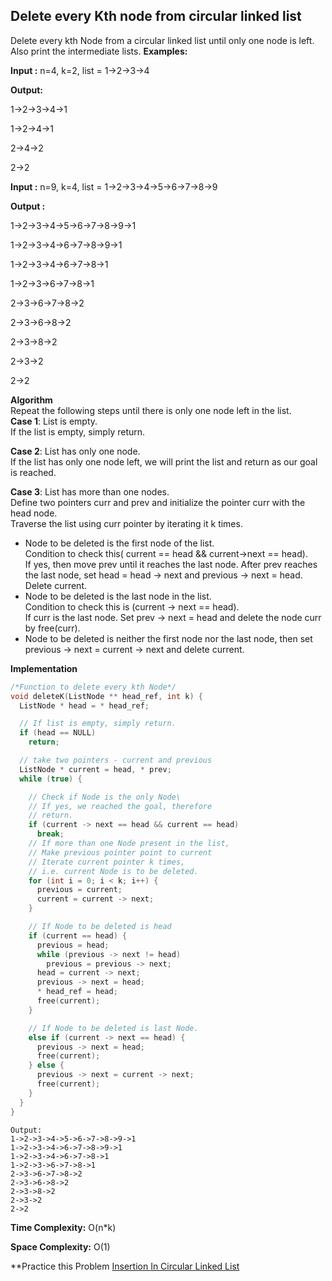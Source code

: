 ## Delete every Kth node from circular linked list
Delete every kth Node from a circular linked list until only one node is left. Also print the intermediate lists.
**Examples:**

**Input :** n=4, k=2, list = 1->2->3->4

**Output:**

1->2->3->4->1

1->2->4->1

2->4->2

2->2

**Input :** n=9, k=4, list = 1->2->3->4->5->6->7->8->9

**Output :**

1->2->3->4->5->6->7->8->9->1

1->2->3->4->6->7->8->9->1

1->2->3->4->6->7->8->1

1->2->3->6->7->8->1

2->3->6->7->8->2

2->3->6->8->2

2->3->8->2

2->3->2

2->2

**Algorithm**  
Repeat the following steps until there is only one node left in the list.  
**Case 1**: List is empty.  
If the list is empty, simply return.

**Case 2**: List has only one node.  
If the list has only one node left, we will print the list and return as our goal is reached.

**Case 3**: List has more than one nodes.  
Define two pointers curr and prev and initialize the pointer curr with the head node.  
Traverse the list using curr pointer by iterating it k times.

-   Node to be deleted is the first node of the list.  
    Condition to check this( current == head && current->next == head).  
    If yes, then move prev until it reaches the last node. After prev reaches the last node, set head = head -> next and previous -> next = head. Delete current.
-   Node to be deleted is the last node in the list.  
    Condition to check this is (current -> next == head).  
    If curr is the last node. Set prev -> next = head and delete the node curr by free(curr).
-   Node to be deleted is neither the first node nor the last node, then set previous -> next = current -> next and delete current.

**Implementation**
```c++
/*Function to delete every kth Node*/
void deleteK(ListNode ** head_ref, int k) {
  ListNode * head = * head_ref;

  // If list is empty, simply return. 
  if (head == NULL)
    return;

  // take two pointers - current and previous 
  ListNode * current = head, * prev;
  while (true) {

    // Check if Node is the only Node\ 
    // If yes, we reached the goal, therefore  
    // return. 
    if (current -> next == head && current == head)
      break;
    // If more than one Node present in the list, 
    // Make previous pointer point to current 
    // Iterate current pointer k times, 
    // i.e. current Node is to be deleted. 
    for (int i = 0; i < k; i++) {
      previous = current;
      current = current -> next;
    }

    // If Node to be deleted is head 
    if (current == head) {
      previous = head;
      while (previous -> next != head)
        previous = previous -> next;
      head = current -> next;
      previous -> next = head;
      * head_ref = head;
      free(current);
    }

    // If Node to be deleted is last Node. 
    else if (current -> next == head) {
      previous -> next = head;
      free(current);
    } else {
      previous -> next = current -> next;
      free(current);
    }
  }
}
```
```
Output:
1->2->3->4->5->6->7->8->9->1
1->2->3->4->6->7->8->9->1
1->2->3->4->6->7->8->1
1->2->3->6->7->8->1
2->3->6->7->8->2
2->3->6->8->2
2->3->8->2
2->3->2
2->2
```
**Time Complexity:** O(n*k)

**Space Complexity:**  O(1)

**Practice this Problem [Insertion In Circular Linked List](https://leetcode.com/problems/insert-into-a-sorted-circular-linked-list/)
